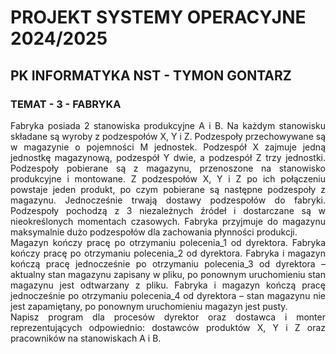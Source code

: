 # PROJEKT SYSTEMY OPERACYJNE 2024/2025

## PK INFORMATYKA NST - TYMON GONTARZ

### TEMAT - 3 - FABRYKA

<div style="text-align: justify">
Fabryka posiada 2 stanowiska produkcyjne A i B. Na każdym stanowisku składane są wyroby z podzespołów X, Y i Z. Podzespoły przechowywane są w magazynie o pojemności M jednostek. Podzespół X zajmuje jedną jednostkę magazynową, podzespół Y dwie, a podzespół Z trzy jednostki. Podzespoły pobierane są z magazynu, przenoszone na stanowisko produkcyjne i montowane. Z podzespołów X, Y i Z po ich połączeniu powstaje jeden produkt, po czym pobierane są następne podzespoły z magazynu. Jednocześnie trwają dostawy podzespołów do fabryki. Podzespoły pochodzą z 3 niezależnych źródeł i dostarczane są w nieokreślonych momentach czasowych. Fabryka przyjmuje do magazynu maksymalnie dużo podzespołów dla zachowania płynności produkcji.
</div>

<div style="text-align: justify">
Magazyn kończy pracę po otrzymaniu polecenia_1 od dyrektora. Fabryka kończy pracę po otrzymaniu polecenia_2 od dyrektora. Fabryka i magazyn kończą pracę jednocześnie po otrzymaniu polecenia_3 od dyrektora – aktualny stan magazynu zapisany w pliku, po ponownym uruchomieniu stan magazynu jest odtwarzany z pliku. Fabryka i magazyn kończą pracę jednocześnie po otrzymaniu polecenia_4 od dyrektora – stan magazynu nie jest zapamiętany, po ponownym uruchomieniu magazyn jest pusty.
</div>

<div style="text-align: justify">
Napisz program dla procesów dyrektor oraz dostawca i monter reprezentujących odpowiednio: dostawców produktów X, Y i Z oraz pracowników na stanowiskach A i B.
</div>
